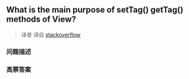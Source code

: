 ## What is the main purpose of setTag() getTag() methods of View?

> 译者 译自 [stackoverflow](http://stackoverflow.com/questions/5291726/what-is-the-main-purpose-of-settag-gettag-methods-of-view) 

### 问题描述 

### 高票答案 

